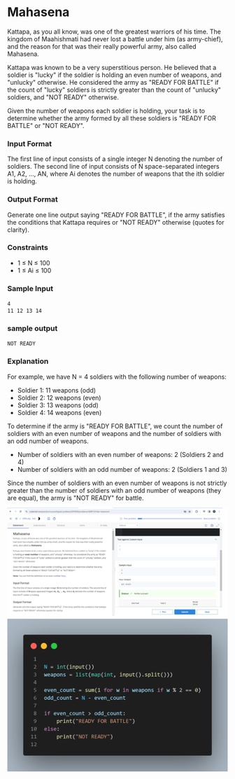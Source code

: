 # Mahasena

Kattapa, as you all know, was one of the greatest warriors of his time. The kingdom of Maahishmati had never lost a battle under him (as army-chief), and the reason for that was their really powerful army, also called Mahasena.

Kattapa was known to be a very superstitious person. He believed that a soldier is "lucky" if the soldier is holding an even number of weapons, and "unlucky" otherwise. He considered the army as "READY FOR BATTLE" if the count of "lucky" soldiers is strictly greater than the count of "unlucky" soldiers, and "NOT READY" otherwise.

Given the number of weapons each soldier is holding, your task is to determine whether the army formed by all these soldiers is "READY FOR BATTLE" or "NOT READY".

### Input Format

The first line of input consists of a single integer N denoting the number of soldiers. The second line of input consists of N space-separated integers A1, A2, ..., AN, where Ai denotes the number of weapons that the ith soldier is holding.

### Output Format

Generate one line output saying "READY FOR BATTLE", if the army satisfies the conditions that Kattapa requires or "NOT READY" otherwise (quotes for clarity).

### Constraints

- 1 ≤ N ≤ 100
- 1 ≤ Ai ≤ 100

### Sample Input

```
4
11 12 13 14
```

### sample output 

```
NOT READY
```

### Explanation

For  example, we have N = 4 soldiers with the following number of weapons:

- Soldier 1: 11 weapons (odd)
- Soldier 2: 12 weapons (even)
- Soldier 3: 13 weapons (odd)
- Soldier 4: 14 weapons (even)

To determine if the army is "READY FOR BATTLE", we count the number of soldiers with an even number of weapons and the number of soldiers with an odd number of weapons.

- Number of soldiers with an even number of weapons: 2 (Soldiers 2 and 4)
- Number of soldiers with an odd number of weapons: 2 (Soldiers 1 and 3)

Since the number of soldiers with an even number of weapons is not strictly greater than the number of soldiers with an odd number of weapons (they are equal), the army is "NOT READY" for battle.

![](Untitled.png)
![](code.png)